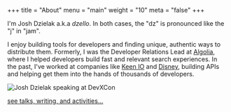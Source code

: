 +++
title = "About"
menu = "main"
weight = "10"
meta = "false"
+++

I'm Josh Dzielak a.k.a *dzello*. In both cases, the "dz" is pronounced like the "j" in "jam".

I enjoy building tools for developers and finding unique, authentic ways to distribute them. Formerly, I was the Developer Relations Lead at [Algolia](https://algolia.com/), where I helped developers build fast and relevant search experiences. In the past, I've worked at companies like [Keen IO](https://keen.io/) and [Disney](https://github.com/disney), building APIs and helping get them into the hands of thousands of developers.

![](/images/josh-dzielak-devxcon.jpg "Josh Dzielak speaking at DevXCon")

[see talks, writing, and activities...](/work/)

